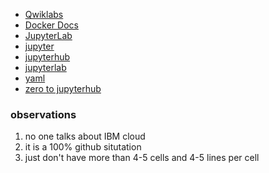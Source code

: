* [Qwiklabs](https://qwiklabs.com/home)
* [Docker Docs](https://docs.docker.com/engine/reference/builder/#known-issues-run)
* [JupyterLab](https://blog.jupyter.org/jupyterlab-is-ready-for-users-5a6f039b8906)
* [jupyter](http://jupyter.org/)
* [jupyterhub](https://github.com/jupyterhub)
* [jupyterlab](https://github.com/jupyterlab)
* [yaml](https://en.wikipedia.org/wiki/YAML)
* [zero to jupyterhub](https://zero-to-jupyterhub.readthedocs.io/en/latest/)

### observations
1. no one talks about IBM cloud
2. it is a 100% github situtation
3. just don't have more than 4-5 cells and 4-5 lines per cell
